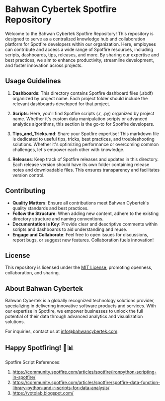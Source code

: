 # Bahwan Cybertek Spotfire Repository

Welcome to the Bahwan Cybertek Spotfire Repository! This repository is designed to serve as a centralized knowledge hub and collaboration platform for Spotfire developers within our organization. Here, employees can contribute and access a wide range of Spotfire resources, including scripts, dashboards, tips, releases, and more. By sharing our expertise and best practices, we aim to enhance productivity, streamline development, and foster innovation across projects.


## Usage Guidelines

1. **Dashboards**: This directory contains Spotfire dashboard files (.sbdf) organized by project name. Each project folder should include the relevant dashboards developed for that project.

2. **Scripts**: Here, you'll find Spotfire scripts (.r, .py) organized by project name. Whether it's custom data manipulation scripts or advanced analytics algorithms, this section is the go-to for Spotfire developers.

3. **Tips_and_Tricks.md**: Share your Spotfire expertise! This markdown file is dedicated to useful tips, tricks, best practices, and troubleshooting solutions. Whether it's optimizing performance or overcoming common challenges, let's empower each other with knowledge.

4. **Releases**: Keep track of Spotfire releases and updates in this directory. Each release version should have its own folder containing release notes and downloadable files. This ensures transparency and facilitates version control.

## Contributing

- **Quality Matters**: Ensure all contributions meet Bahwan Cybertek's quality standards and best practices.
- **Follow the Structure**: When adding new content, adhere to the existing directory structure and naming conventions.
- **Documentation is Key**: Provide clear and descriptive comments within scripts and dashboards to aid understanding and reuse.
- **Engage and Collaborate**: Feel free to open issues for discussions, report bugs, or suggest new features. Collaboration fuels innovation!

## License

This repository is licensed under the [MIT License](LICENSE), promoting openness, collaboration, and sharing.

## About Bahwan Cybertek

Bahwan Cybertek is a globally recognized technology solutions provider, specializing in delivering innovative software products and services. With our expertise in Spotfire, we empower businesses to unlock the full potential of their data through advanced analytics and visualization solutions.

For inquiries, contact us at [info@bahwancybertek.com](mailto:info@bahwancybertek.com).

## Happy Spotfiring! 🚀📊


Spotfire Script References: 
1. https://community.spotfire.com/articles/spotfire/ironpython-scripting-in-spotfire/
2. https://community.spotfire.com/articles/spotfire/spotfire-data-function-library-python-and-r-scripts-for-data-analysis/
3. https://votolab.blogspot.com/
